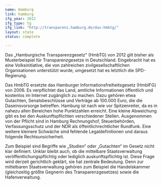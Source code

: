 ```yaml
---
name: Hamburg
link: hamburg
ifg_year: 2012
ifg_type: tg
ifg_link: "http://transparenz.hamburg.de/das-hmbtg/"
layout: state
status: complete

---
```


Das „Hamburgische Transparenzgesetz“ (HmbTG) von 2012
gilt bisher als Musterbeispiel für Transparenzgesetze in
Deutschland. Eingebracht hat es eine Volksinitiative, die von
zahlreichen zivilgesellschaftlichen Organisationen unterstützt
wurde, umgesetzt hat es letztlich die SPD-Regierung. 

Das HmbTG ersetzte das Hamburger Informationsfreiheitsgesetz
(HmbIFG) von 2006. Es verpflichtet das Land, amtliche Informationen
öffentlich und kostenlos im Internet zugänglich zu
machen. Dazu gehören etwa Gutachten, Senatsbeschlüsse und
Verträge ab 100.000 Euro, die die Daseinsvorsorge betreffen.
Hamburg ist nach wie vor Spitzenreiter, da es in nahezu allen
Bereichen hohe Punktzahlen erreicht. Eine kleine Abweichung
gibt es bei den Auskunftspflichten verschiedener Stellen. Ausgenommen
von der Pflicht sind in Hamburg Rechnungshof, Steuerbehörden,
Verfassungsschutz und der NDR als öffentlichrechtlicher
Rundfunk. Eine weitere kleinere Schwäche sind
fehlende Legaldefinitionen und daraus folgende Rechtsunsicherheit.

Zum Beispiel sind Begriffe wie „Studien“ oder „Gutachten“
im Gesetz nicht klar definiert. Unklar bleibt auch, ob die
mittelbare Staatsverwaltung veröffentlichungspflichtig oder lediglich
auskunftspflichtig ist. Diese Frage wird derzeit gerichtlich
geklärt, sie hat zentrale Bedeutung. Denn zur mittelbaren
Staatsverwaltung gehören zum Beispiel die Handelskammer
(gleichzeitig größte Gegnerin des Transparenzgesetzes) sowie
die Hafenverwaltung.
